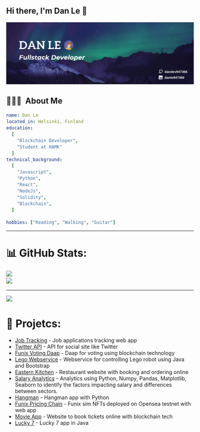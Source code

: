 ## Hi there, I'm Dan Le 👋
![Header](https://github.com/dandev947366/dandev947366/blob/main/images/header.png)


<h2> 👨🏻‍💻 &nbsp;About Me</h2>

```yaml
name: Dan Le
located_in: Helsinki, Finland
education:
  [
    "Blockchain Developer",
    "Student at HAMK"
  ]
technical_background:
  [
    "Javascript",
    "Python",
    "React",
    "NodeJs",
    "Solidity",
    "Blockchain",
  ]

hobbies: ["Reading", "Walking", "Guitar"]
```
  
---  

# 📊 GitHub Stats:

![](https://github-readme-streak-stats.herokuapp.com/?user=dandev947366&theme=blueberry&hide_border=false)<br/>
![](https://github-readme-stats.vercel.app/api/top-langs/?username=dandev947366&theme=blueberry&hide_border=false&include_all_commits=false&count_private=false&layout=compact)

---
[![](https://visitcount.itsvg.in/api?id=dandev947366&icon=0&color=0)](https://visitcount.itsvg.in)


# 🌠 Projetcs:

- [Job Tracking](https://github.com/dandev947366/Job-Applications-Tracking) - Job applications tracking web app
- [Twitter API](https://github.com/dandev947366/TwitterAPI) - API for social site like Twitter
- [Funix Voting Daap](https://github.com/dandev947366/funix-voting-daap) - Daap for voting using blockchain technology
- [Lego Webservice](https://github.com/dandev947366/lego) - Webservice for controlling Lego robot using Java and Bootstrap
- [Eastern Kitchen](https://github.com/dandev947366/Eastern-kitchen) - Restaurant website with booking and ordering online
- [Salary Analytics](https://github.com/dandev947366/dandev947366.github.io/blob/main/assets/DataAnalysis%20Project%20-%20PQD%20Group%20-%20Colab-c2f51ca3.pdf) - Analytics using Python, Numpy, Pandas, Matplotlib, Seaborn to identify the factors impacting salary and differences between sectors.
- [Hangman](https://github.com/dandev947366/Hangman) - Hangman app with Python
- [Funix Pricing Chain](https://github.com/dandev947366/FunixPricingChain) - Funix sim NFTs deployed on Opensea testnet with web app 
- [Movie App](https://github.com/dandev947366/movieapp) - Website to book tickets online with blockchain tech
- [Lucky 7](https://github.com/dandev947366/Lucky7) - Lucky 7 app in Java
